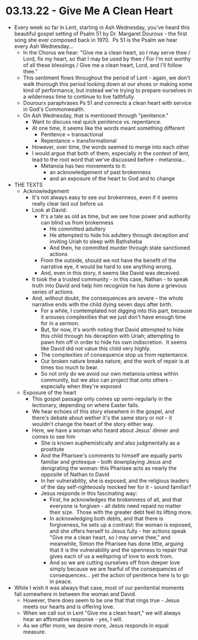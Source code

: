 # 03.13.22 - Give Me A Clean Heart

* Every week so far in Lent, starting in Ash Wednesday, you've heard this  beautiful gospel setting of Psalm 51 by Dr. Margaret Douroux - the first song she ever composed back in 1970.  Ps 51 is the Psalm we hear every Ash Wednesday...
	* In the Chorus we hear: "Give me a clean heart, so I may serve thee / Lord, fix my heart, so that I may be used by thee / For I'm not worthy of all these blessings / Give me a clean heart, Lord, and I'll follow thee."
	* This sentiment flows throughout the period of Lent - again, we don't walk thorough this period looking down at our shoes or making some kind of performance, but instead we're trying to prepare ourselves in a wilderness time to continue to live faithfully.
	* Dourourx paraphrases Ps 51 and connects a clean heart with service in God's Commonwealth.
	* On Ash Wednesday, that is mentioned through "penitence."
		* Want to discuss real quick penitence vs. repentance.
		* At one time, it seems like the words meant something different
			* Penitence = transactional
			* Repentance = transformational
		* However, over time, the words seemed to merge into each other
		* I would argue that both of them, especially in the context of lent, lead to the root word that we've discussed before - metanoia...
			* Metanoia has two movements to it:
				* an acknowledgement of past brokenness
				* and an exposure of the heart to God and to change
* THE TEXTS
	* Acknowledgement
		* It's not always easy to see our brokenness, even if it seems really clear laid out before us
		* Look at David:
			* It's a tale as old as time, but we see how power and authority can blind us from brokenness
				* He committed adultery
				* He attempted to hide his adultery through deception and inviting Uriah to sleep with Bathsheba
				* And then, he committed murder through state sanctioned actions
			* From the outside, should we not have the benefit of the narrative eye, it would be hard to see anything wrong.
			* And, even in this story, it seems like David was deceived. 
		* It took the a trusted community - in this case, Nathan - to speak truth into David and help him recognize he has done a grievous series of actions.
		* And, without doubt, the consequences are severe - the whole narrative ends with the child dying seven days after birth.
			* For a while, I contemplated not digging into this part, because it arouses complexities that we just don't have enough time for in a sermon.
			* But, for now, it's worth noting that David attempted to hide this child through his deception with Uriah; attempting to pawn him off in order to hide his own indiscretion.  It seems like David did not value this child very highly.
			* The complexities of consequence stop us from reptentance.
			* Our broken nature breaks nature, and the work of repair is at times too much to bear.
			* So not only do we avoid our own metanoia unless within community, but we also can project that onto others - especially when they're exposed
	* Exposure of the heart
		* This gospel passage only comes up semi-regularly in the lectionary, depending on where Easter falls.
		* We hear echoes of this story elsewhere in the gospel, and there's debate about wether it's the same story or not - it wouldn't change the heart of the story either way.
		* Here, we have a woman who heard about Jesus' dinner and comes to see him
			* She is known euphemistically and also judgmentally as a prostitute
			* And the Pharisee's comments to himself are equally parts familiar and grotesque - both downplaying Jesus and denigrating the woman: this Pharisee acts as nearly the opposite of Nathan to David
			* In her vulnerability, she is exposed, and the religious leaders of the day self-righteously mocked her for it - sound familiar?
			* Jesus responds in this fascinating way:
				* First, he acknowledges the brokenness of all, and that everyone is forgiven - all debts need repaid no matter their size.  Those with the greater debt feel its lifting more.
				* In acknowledging both debts, and that there is forgiveness, he sets up a contrast: the woman is exposed, and she offers herself to Jesus fully - her actions speak "Give me a clean heart, so I may serve thee," and meanwhile, Simon the Pharisee has done little, arguing that it is the vulnerability and the openness to repair that gives each of us a wellspring of love to work from.
				* And so we are cutting ourselves off from deeper love simply because we are fearful of the consequences of consequences... yet the action of penitence here is to go in peace.
* While I wish it was always that case, most of our penitential moments fall somewhere in between the woman and David.
	* However, there does seem to be one that that rings true - Jesus meets our hearts and is offering love.
	* When we call out in Lent "Give me a clean heart," we will always hear an affirmative response - yes, I will.
	* As we offer more, we desire more, Jesus responds in equal measure.
